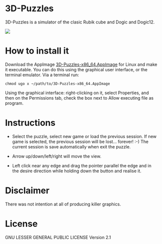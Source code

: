 # 3D-Puzzles

3D-Puzzles is a simulator of the clasic Rubik cube and Dogic and Dogic12.

![](http://103.102.44.126/img/3D-puzzles.png)

# How to install it

Download the AppImage [3D-Puzzles-x86_64.AppImage](https://github.com/volatilflerovium/3D-Puzzles/raw/main/3D-Puzzles-x86_64.AppImage) for Linux
and make it executable. You can do this using the graphical user interface, or the terminal emulator. 
Via a terminal run:
```
chmod ugo x ~/path/to/3D-Puzzles-x86_64.AppImage
```
Using the graphical interface: right-clicking on it, select Properties, 
and then on the Permissions tab, check the box next to Allow executing file as program.

# Instructions

* Select the puzzle, select new game or load the previous session. If new game
  is selected, the previous session will be lost... forever! :-) The current
  session is save automatically when exit the puzzle.

* Arrow up/down/left/right will move the view.

* Left click near any edge and drag the pointer parallel the edge and 
  in the desire direction while holding down the button and realise it.

# Disclaimer

There was not intention at all of producing killer graphics. 

# License

GNU LESSER GENERAL PUBLIC LICENSE Version 2.1

